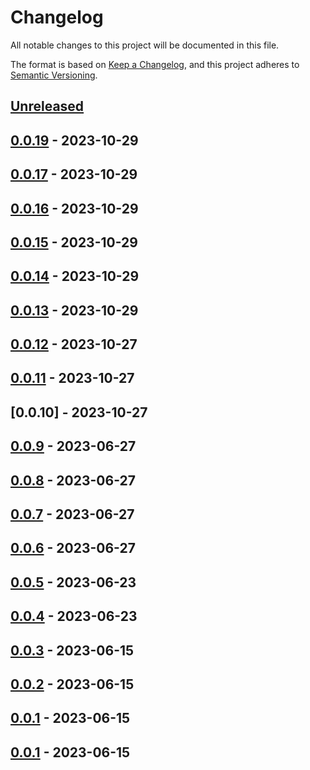 # Changelog

All notable changes to this project will be documented in this file.

The format is based on [Keep a Changelog](https://keepachangelog.com/en/1.0.0/),
and this project adheres to [Semantic Versioning](https://semver.org/spec/v2.0.0.html).

## [Unreleased]

## [0.0.19] - 2023-10-29

## [0.0.17] - 2023-10-29

## [0.0.16] - 2023-10-29

## [0.0.15] - 2023-10-29

## [0.0.14] - 2023-10-29

## [0.0.13] - 2023-10-29

## [0.0.12] - 2023-10-27

## [0.0.11] - 2023-10-27

## [0.0.10] - 2023-10-27

## [0.0.9] - 2023-06-27

## [0.0.8] - 2023-06-27

## [0.0.7] - 2023-06-27

## [0.0.6] - 2023-06-27

## [0.0.5] - 2023-06-23

## [0.0.4] - 2023-06-23

## [0.0.3] - 2023-06-15

## [0.0.2] - 2023-06-15

## [0.0.1] - 2023-06-15

[0.0.14]: https://github.com/TrujilloGarcia/spiralverse-front/compare/0.0.9...0.0.14

[0.0.12]: https://github.com/TrujilloGarcia/spiralverse-front/compare/0.0.10...0.0.12

[0.0.11]: https://github.com/TrujilloGarcia/spiralverse-front/compare/0.0.10...0.0.11

[0.0.13]: https://github.com/TrujilloGarcia/spiralverse-front/compare/0.0.9...0.0.13

[0.0.9]: https://github.com/TrujilloGarcia/spiralverse-front/compare/0.0.8...0.0.9

[0.0.8]: https://github.com/TrujilloGarcia/spiralverse-front/compare/0.0.7...0.0.8

[0.0.7]: https://github.com/TrujilloGarcia/spiralverse-front/compare/0.0.6...0.0.7

[0.0.6]: https://github.com/TrujilloGarcia/spiralverse-front/compare/0.0.2...0.0.6

[0.0.5]: https://github.com/TrujilloGarcia/spiralverse-front/compare/0.0.2...0.0.5

[0.0.4]: https://github.com/TrujilloGarcia/spiralverse-front/compare/0.0.2...0.0.4

[0.0.3]: https://github.com/TrujilloGarcia/spiralverse-front/compare/0.0.2...0.0.3

[0.0.2]: https://github.com/TrujilloGarcia/spiralverse-front/compare/0.0.1...0.0.2

## [0.0.1] - 2023-06-15

[0.0.1]: https://github.com/TrujilloGarcia/spiralverse-front/compare/0.0.1...0.0.1

[0.0.1]: https://github.com/TrujilloGarcia/spiralverse-front/compare/fc7e135fe1597bfb81cb5c70a8e4b06d60bd8bba...0.0.1

[Unreleased]: https://github.com/TrujilloGarcia/spiralverse-front/compare/0.0.19...HEAD

[0.0.19]: https://github.com/TrujilloGarcia/spiralverse-front/compare/0.0.17...0.0.19

[0.0.17]: https://github.com/TrujilloGarcia/spiralverse-front/compare/0.0.16...0.0.17

[0.0.16]: https://github.com/TrujilloGarcia/spiralverse-front/compare/0.0.15...0.0.16

[0.0.15]: https://github.com/TrujilloGarcia/spiralverse-front/compare/0.0.14...0.0.15
